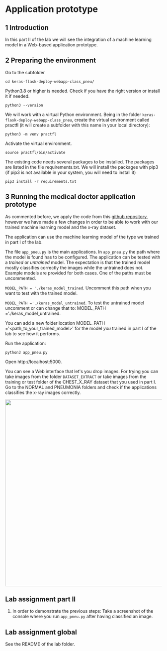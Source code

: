 # Application prototype

## 1 Introduction

In this part II of the lab we will see the integration of a machine learning model in a Web-based application prototype. 

## 2 Preparing the environment

Go to the subfolder 

    cd keras-flask-deploy-webapp-class_pneu/

Python3.8 or higher is needed. Check if you have the right version or install it if needed.

    python3 --version

We will work with a virtual Python environment. Being in the folder `keras-flask-deploy-webapp-class_pneu`, create the virtual environment called practfl (it will create a subfolder with this name in your local directory):

    python3 -m venv practfl 

Activate the virtual environment. 

    source practfl/bin/activate

The existing code needs several packages to be installed. The packages are listed in the file requirements.txt. We will install the packages with pip3 (if pip3 is not available in your system, you will need to install it)

    pip3 install -r requirements.txt


## 3 Running the medical doctor application prototype

As commented before, we apply the code from this [github repository](https://github.com/imfing/keras-flask-deploy-webapp), however we have made a few changes in order to be able to work with our trained machine learning model and the x-ray dataset. 

The application can use the machine learning model of the type we trained in part I of the lab.

The file `app_pneu.py` is the main applications. In `app_pneu.py` the path where the model is found has to be configured. The application can be tested with a _trained_ or _untrained_ model. The expectation is that the trained model mostly classifies correctly the images while the untrained does not. Example models are provided for both cases. One of the paths must be uncommented.

`MODEL_PATH = './keras_model_trained`. Uncomment this path when you want to test with the trained model. 

`MODEL_PATH ='./keras_model_untrained`. To test the untrained model uncomment or can change that to: MODEL_PATH ='./keras_model_untrained.

You can add a new folder location MODEL_PATH ='<path_to_your_trained_model>' for the model _you_ trained in part I of the lab to see how it performs.

Run the application:

    python3 app_pneu.py

Open http://localhost:5000.  

You can see a Web interface that let's you drop images. For trying you can take images from the folder `DATASET_EXTRACT` or take images from the training or test folder of the CHEST_X_RAY dataset that you used in part I. Go to the NORMAL and PNEUMONIA folders and check if the applications classifies the x-ray images correctly. 

<!--!![classification](/uploads/80ce379ffbdd25883c5c7342c798974f/classification.png)-->

<p align="center">
<img src="/uploads/5da1a1350fe154a16697428d026a1d24/classification.png" width="600">
</p>


## Lab assignment part II 

1. In order to demonstrate the previous steps:
Take a screenshot of the console where you run `app_pneu.py` after having classified an image.


## Lab assignment global
See the README of the lab folder.
